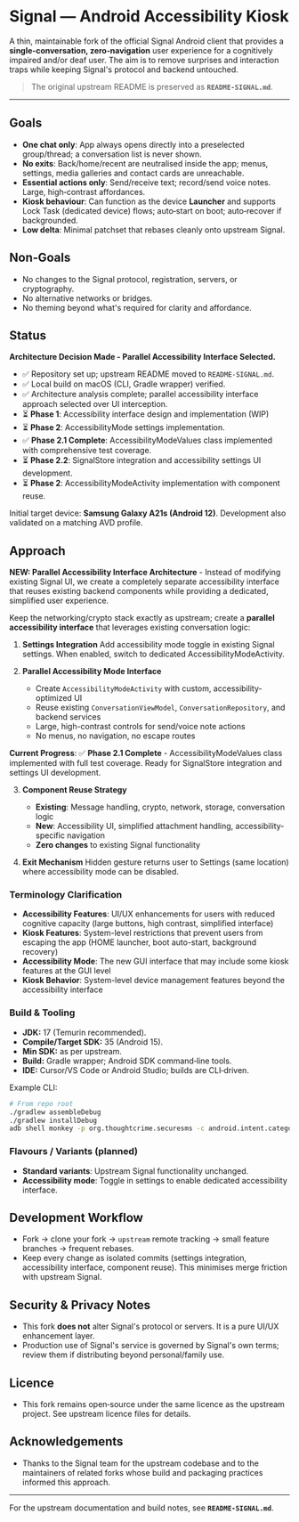 # Signal — Android Accessibility Kiosk

A thin, maintainable fork of the official Signal Android client that provides a **single‑conversation, zero‑navigation** user experience for a cognitively impaired and/or deaf user. The aim is to remove surprises and interaction traps while keeping Signal's protocol and backend untouched.

> The original upstream README is preserved as **`README-SIGNAL.md`**.

---

## Goals

- **One chat only**: App always opens directly into a preselected group/thread; a conversation list is never shown.
- **No exits**: Back/home/recent are neutralised inside the app; menus, settings, media galleries and contact cards are unreachable.
- **Essential actions only**: Send/receive text; record/send voice notes. Large, high‑contrast affordances.
- **Kiosk behaviour**: Can function as the device **Launcher** and supports Lock Task (dedicated device) flows; auto‑start on boot; auto‑recover if backgrounded.
- **Low delta**: Minimal patchset that rebases cleanly onto upstream Signal.

## Non‑Goals

- No changes to the Signal protocol, registration, servers, or cryptography.
- No alternative networks or bridges.
- No theming beyond what's required for clarity and affordance.

## Status

**Architecture Decision Made - Parallel Accessibility Interface Selected.**
- ✅ Repository set up; upstream README moved to `README-SIGNAL.md`.
- ✅ Local build on macOS (CLI, Gradle wrapper) verified.
- ✅ Architecture analysis complete; parallel accessibility interface approach selected over UI interception.
- ⏳ **Phase 1**: Accessibility interface design and implementation (WIP)
- ⏳ **Phase 2**: AccessibilityMode settings implementation.
- ✅ **Phase 2.1 Complete**: AccessibilityModeValues class implemented with comprehensive test coverage.
- ⏳ **Phase 2.2**: SignalStore integration and accessibility settings UI development.
- ⏳ **Phase 2**: AccessibilityModeActivity implementation with component reuse.

Initial target device: **Samsung Galaxy A21s (Android 12)**. Development also validated on a matching AVD profile.

## Approach

**NEW: Parallel Accessibility Interface Architecture** - Instead of modifying existing Signal UI, we create a completely separate accessibility interface that reuses existing backend components while providing a dedicated, simplified user experience.

Keep the networking/crypto stack exactly as upstream; create a **parallel accessibility interface** that leverages existing conversation logic:

1. **Settings Integration**
   Add accessibility mode toggle in existing Signal settings. When enabled, switch to dedicated AccessibilityModeActivity.

2. **Parallel Accessibility Mode Interface**
   - Create `AccessibilityModeActivity` with custom, accessibility-optimized UI
   - Reuse existing `ConversationViewModel`, `ConversationRepository`, and backend services
   - Large, high-contrast controls for send/voice note actions
   - No menus, no navigation, no escape routes

**Current Progress**: ✅ **Phase 2.1 Complete** - AccessibilityModeValues class implemented with full test coverage. Ready for SignalStore integration and settings UI development.

3. **Component Reuse Strategy**
   - **Existing**: Message handling, crypto, network, storage, conversation logic
   - **New**: Accessibility UI, simplified attachment handling, accessibility-specific navigation
   - **Zero changes** to existing Signal functionality

4. **Exit Mechanism**
   Hidden gesture returns user to Settings (same location) where accessibility mode can be disabled.

### **Terminology Clarification**

- **Accessibility Features**: UI/UX enhancements for users with reduced cognitive capacity (large buttons, high contrast, simplified interface)
- **Kiosk Features**: System-level restrictions that prevent users from escaping the app (HOME launcher, boot auto-start, background recovery)
- **Accessibility Mode**: The new GUI interface that may include some kiosk features at the GUI level
- **Kiosk Behavior**: System-level device management features beyond the accessibility interface

### Build & Tooling

- **JDK:** 17 (Temurin recommended).
- **Compile/Target SDK:** 35 (Android 15).
- **Min SDK:** as per upstream.
- **Build:** Gradle wrapper; Android SDK command‑line tools.
- **IDE:** Cursor/VS Code or Android Studio; builds are CLI‑driven.

Example CLI:

```bash
# From repo root
./gradlew assembleDebug
./gradlew installDebug
adb shell monkey -p org.thoughtcrime.securesms -c android.intent.category.LAUNCHER 1
```

### Flavours / Variants (planned)

- **Standard variants**: Upstream Signal functionality unchanged.
- **Accessibility mode**: Toggle in settings to enable dedicated accessibility interface.

## Development Workflow

- Fork → clone your fork → `upstream` remote tracking → small feature branches → frequent rebases.
- Keep every change as isolated commits (settings integration, accessibility interface, component reuse). This minimises merge friction with upstream Signal.

## Security & Privacy Notes

- This fork **does not** alter Signal's protocol or servers. It is a pure UI/UX enhancement layer.
- Production use of Signal's service is governed by Signal's own terms; review them if distributing beyond personal/family use.

## Licence

- This fork remains open‑source under the same licence as the upstream project. See upstream licence files for details.

## Acknowledgements

- Thanks to the Signal team for the upstream codebase and to the maintainers of related forks whose build and packaging practices informed this approach.

---

For the upstream documentation and build notes, see **`README-SIGNAL.md`**.
